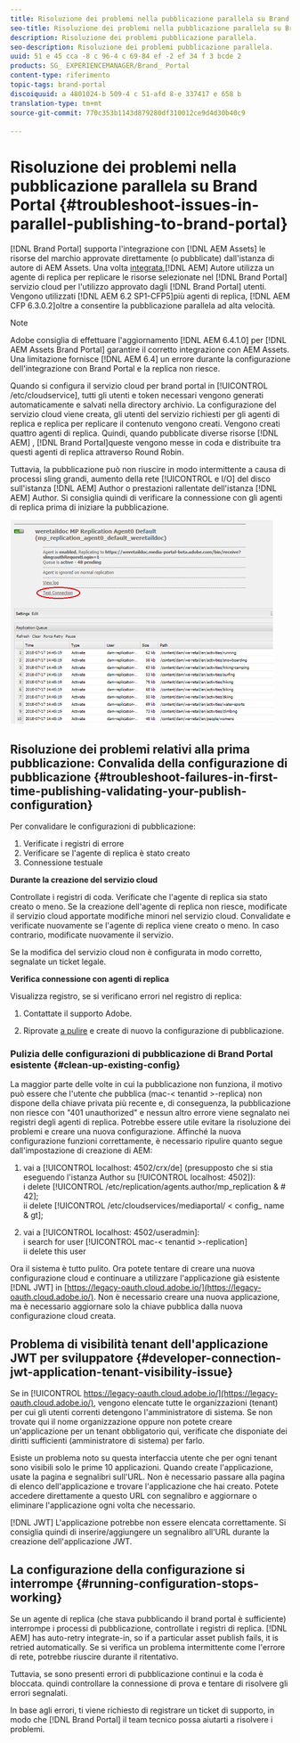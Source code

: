 ```yaml
---
title: Risoluzione dei problemi nella pubblicazione parallela su Brand Portal
seo-title: Risoluzione dei problemi nella pubblicazione parallela su Brand Portal
description: Risoluzione dei problemi pubblicazione parallela.
seo-description: Risoluzione dei problemi pubblicazione parallela.
uuid: 51 e 45 cca -8 c 96-4 c 69-84 ef -2 ef 34 f 3 bcde 2
products: SG_ EXPERIENCEMANAGER/Brand_ Portal
content-type: riferimento
topic-tags: brand-portal
discoiquuid: a 4801024-b 509-4 c 51-afd 8-e 337417 e 658 b
translation-type: tm+mt
source-git-commit: 770c353b1143d879280df310012ce9d4d30b40c9

---
```



# Risoluzione dei problemi nella pubblicazione parallela su Brand Portal {#troubleshoot-issues-in-parallel-publishing-to-brand-portal}

[!DNL Brand Portal] supporta l'integrazione con [!DNL AEM Assets] le risorse del marchio approvate direttamente (o pubblicate) dall'istanza di autore di AEM Assets. Una volta [integrata,](https://helpx.adobe.com/experience-manager/6-5/assets/using/brand-portal-configuring-integration.html)[!DNL AEM] Autore utilizza un agente di replica per replicare le risorse selezionate nel [!DNL Brand Portal] servizio cloud per l'utilizzo approvato dagli [!DNL Brand Portal] utenti. Vengono utilizzati [!DNL AEM 6.2 SP1-CFP5]più agenti di replica, [!DNL AEM CFP 6.3.0.2]oltre a consentire la pubblicazione parallela ad alta velocità.

>[!NOTE]
>
>Adobe consiglia di effettuare l'aggiornamento [!DNL AEM 6.4.1.0] per [!DNL AEM Assets Brand Portal] garantire il corretto integrazione con AEM Assets. Una limitazione fornisce [!DNL AEM 6.4] un errore durante la configurazione dell'integrazione con Brand Portal e la replica non riesce.

Quando si configura il servizio cloud per brand portal in [!UICONTROL /etc/cloudservice], tutti gli utenti e token necessari vengono generati automaticamente e salvati nella directory archivio. La configurazione del servizio cloud viene creata, gli utenti del servizio richiesti per gli agenti di replica e replica per replicare il contenuto vengono creati. Vengono creati quattro agenti di replica. Quindi, quando pubblicate diverse risorse [!DNL AEM] , [!DNL Brand Portal]queste vengono messe in coda e distribuite tra questi agenti di replica attraverso Round Robin.

Tuttavia, la pubblicazione può non riuscire in modo intermittente a causa di processi sling grandi, aumento della rete [!UICONTROL e I/O] del disco sull'istanza [!DNL AEM] Author o prestazioni rallentate dell'istanza [!DNL AEM] Author. Si consiglia quindi di verificare la connessione con gli agenti di replica prima di iniziare la pubblicazione.

![](assets/test-connection.png)

## Risoluzione dei problemi relativi alla prima pubblicazione: Convalida della configurazione di pubblicazione {#troubleshoot-failures-in-first-time-publishing-validating-your-publish-configuration}

Per convalidare le configurazioni di pubblicazione:

1. Verificate i registri di errore
2. Verificare se l'agente di replica è stato creato
3. Connessione testuale

**Durante la creazione del servizio cloud**

Controllate i registri di coda. Verificate che l'agente di replica sia stato creato o meno. Se la creazione dell'agente di replica non riesce, modificate il servizio cloud apportate modifiche minori nel servizio cloud. Convalidate e verificate nuovamente se l'agente di replica viene creato o meno. In caso contrario, modificate nuovamente il servizio.

Se la modifica del servizio cloud non è configurata in modo corretto, segnalate un ticket legale.

**Verifica connessione con agenti di replica**

Visualizza registro, se si verificano errori nel registro di replica:

1. Contattate il supporto Adobe.

2. Riprovate [a pulire](../using/troubleshoot-parallel-publishing.md#clean-up-existing-config) e create di nuovo la configurazione di pubblicazione.

<!--
Comment Type: remark
Last Modified By: Mini Gulati (mgulati)
Last Modified Date: 2018-06-21T22:56:21.256-0400
<p>?? check and compare public key. At times public key is different</p>
<p>?? another thing to check in /useradmin</p>
-->

### Pulizia delle configurazioni di pubblicazione di Brand Portal esistente {#clean-up-existing-config}

La maggior parte delle volte in cui la pubblicazione non funziona, il motivo può essere che l'utente che pubblica (mac-&lt; tenantid &gt;-replica) non dispone della chiave privata più recente e, di conseguenza, la pubblicazione non riesce con "401 unauthorized" e nessun altro errore viene segnalato nei registri degli agenti di replica. Potrebbe essere utile evitare la risoluzione dei problemi e creare una nuova configurazione. Affinché la nuova configurazione funzioni correttamente, è necessario ripulire quanto segue dall'impostazione di creazione di AEM:

1. vai a [!UICONTROL localhost: 4502/crx/de] (presupposto che si stia eseguendo l'istanza Author su [!UICONTROL localhost: 4502]):\
   i delete [!UICONTROL /etc/replication/agents.author/mp_replication &amp; # 42];\
   ii delete [!UICONTROL /etc/cloudservices/mediaportal/ &lt; config_ name &amp; gt];

2. vai a [!UICONTROL localhost: 4502/useradmin]:\
   i search for user [!UICONTROL mac-&lt; tenantid &gt;-replication]\
   ii delete this user

Ora il sistema è tutto pulito. Ora potete tentare di creare una nuova configurazione cloud e continuare a utilizzare l'applicazione già esistente [!DNL JWT] in [https://legacy-oauth.cloud.adobe.io/](https://legacy-oauth.cloud.adobe.io/). Non è necessario creare una nuova applicazione, ma è necessario aggiornare solo la chiave pubblica dalla nuova configurazione cloud creata.

## Problema di visibilità tenant dell'applicazione JWT per sviluppatore {#developer-connection-jwt-application-tenant-visibility-issue}

Se in [!UICONTROL https://legacy-oauth.cloud.adobe.io/](https://legacy-oauth.cloud.adobe.io/), vengono elencate tutte le organizzazioni (tenant) per cui gli utenti correnti detengono l'amministratore di sistema. Se non trovate qui il nome organizzazione oppure non potete creare un'applicazione per un tenant obbligatorio qui, verificate che disponiate dei diritti sufficienti (amministratore di sistema) per farlo.

Esiste un problema noto su questa interfaccia utente che per ogni tenant sono visibili solo le prime 10 applicazioni. Quando create l'applicazione, usate la pagina e segnalibri sull'URL. Non è necessario passare alla pagina di elenco dell'applicazione e trovare l'applicazione che hai creato. Potete accedere direttamente a questo URL con segnalibro e aggiornare o eliminare l'applicazione ogni volta che necessario.

[!DNL JWT] L'applicazione potrebbe non essere elencata correttamente. Si consiglia quindi di inserire/aggiungere un segnalibro all'URL durante la creazione dell'applicazione JWT.

## La configurazione della configurazione si interrompe {#running-configuration-stops-working}

<!--
Comment Type: draft

<p>If the running configuration stops working, either of the following two possibilities
<g class="gr_ gr_15 gr-alert gr_gramm gr_inline_cards gr_run_anim Grammar multiReplace" data-gr-id="15" id="15" style="font-size: 12px;">
are
</g> there:</p>
<p>1.
<g class="gr_ gr_14 gr-alert gr_gramm gr_inline_cards gr_run_anim Grammar only-ins doubleReplace replaceWithoutSep" data-gr-id="14" id="14">
Connection
</g> has failed, or</p>
<p>2. Publish has failed with permission to dam-replication-service denied, while connection has passed </p>
<p>If the connection has failed [1], the
<g class="gr_ gr_10 gr-alert gr_spell gr_inline_cards gr_run_anim ContextualSpelling ins-del multiReplace" data-gr-id="10" id="10">
fail safe
</g> way to fix it is to <a href="../using/troubleshoot-parallel-publishing.md#main-pars-header-1664955658">clean up</a> the existing Brand Portal publish configuration and recreate a publish configuration. </p>
<p>However, if the
<g class="gr_ gr_18 gr-alert gr_spell gr_inline_cards gr_run_anim ContextualSpelling" data-gr-id="18" id="18">
publish
</g> has failed with
<g class="gr_ gr_16 gr-alert gr_gramm gr_inline_cards gr_run_anim Grammar only-ins doubleReplace replaceWithoutSep" data-gr-id="16" id="16">
permission
</g> denied to dam-replication-service, raise a support ticket.</p>
-->

Se un agente di replica (che stava pubblicando il brand portal è sufficiente) interrompe i processi di pubblicazione, controllate i registri di replica. [!DNL AEM] has auto-retry integrate-in, so if a particular asset publish fails, it is retried automatically. Se si verifica un problema intermittente come l'errore di rete, potrebbe riuscire durante il ritentativo.

Tuttavia, se sono presenti errori di pubblicazione continui e la coda è bloccata. quindi controllare la connessione di prova e tentare di risolvere gli errori segnalati.

In base agli errori, ti viene richiesto di registrare un ticket di supporto, in modo che [!DNL Brand Portal] il team tecnico possa aiutarti a risolvere i problemi.
